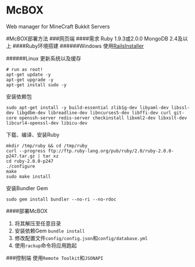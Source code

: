 McBOX
=====

Web manager for MineCraft Bukkit Servers


#McBOX部署方法
###网页端
####需求
    Ruby 1.9.3或2.0.0
    MongoDB 2.4及以上
####Ruby环境搭建
######Windows
使用[RailsInstaller](http://www.railsinstaller.org/en)

######Linux
更新系统以及缓存

    # run as root!
    apt-get update -y
    apt-get upgrade -y
    apt-get install sudo -y

安装依赖包

    sudo apt-get install -y build-essential zlib1g-dev libyaml-dev libssl-dev libgdbm-dev libreadline-dev libncurses5-dev libffi-dev curl git-core openssh-server redis-server checkinstall libxml2-dev libxslt-dev libcurl4-openssl-dev libicu-dev

下载、编译、安装Ruby

    mkdir /tmp/ruby && cd /tmp/ruby
    curl --progress ftp://ftp.ruby-lang.org/pub/ruby/2.0/ruby-2.0.0-p247.tar.gz | tar xz
    cd ruby-2.0.0-p247
    ./configure
    make
    sudo make install

安装Bundler Gem

    sudo gem install bundler --no-ri --no-rdoc
    
####部署McBOX
1. 将其解压至任意目录
2. 安装依赖Gem `bundle install`
3. 修改配置文件`config/config.json`和`config/database.yml`
4. 使用`rackup`命令将应用跑起

###控制端
使用`Remote Toolkit`和`JSONAPI`